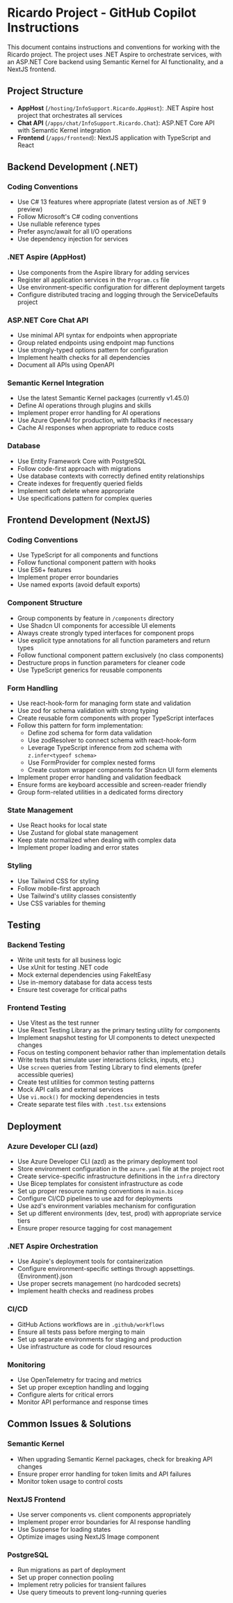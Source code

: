 # Ricardo Project - GitHub Copilot Instructions

This document contains instructions and conventions for working with the Ricardo project. The project uses .NET Aspire to orchestrate services, with an ASP.NET Core backend using Semantic Kernel for AI functionality, and a NextJS frontend.

## Project Structure

- **AppHost** (`/hosting/InfoSupport.Ricardo.AppHost`): .NET Aspire host project that orchestrates all services
- **Chat API** (`/apps/chat/InfoSupport.Ricardo.Chat`): ASP.NET Core API with Semantic Kernel integration
- **Frontend** (`/apps/frontend`): NextJS application with TypeScript and React

## Backend Development (.NET)

### Coding Conventions

- Use C# 13 features where appropriate (latest version as of .NET 9 preview)
- Follow Microsoft's C# coding conventions
- Use nullable reference types
- Prefer async/await for all I/O operations
- Use dependency injection for services

### .NET Aspire (AppHost)

- Use components from the Aspire library for adding services
- Register all application services in the `Program.cs` file
- Use environment-specific configuration for different deployment targets
- Configure distributed tracing and logging through the ServiceDefaults project

### ASP.NET Core Chat API

- Use minimal API syntax for endpoints when appropriate
- Group related endpoints using endpoint map functions
- Use strongly-typed options pattern for configuration
- Implement health checks for all dependencies
- Document all APIs using OpenAPI

### Semantic Kernel Integration

- Use the latest Semantic Kernel packages (currently v1.45.0)
- Define AI operations through plugins and skills
- Implement proper error handling for AI operations
- Use Azure OpenAI for production, with fallbacks if necessary
- Cache AI responses when appropriate to reduce costs

### Database

- Use Entity Framework Core with PostgreSQL
- Follow code-first approach with migrations
- Use database contexts with correctly defined entity relationships
- Create indexes for frequently queried fields
- Implement soft delete where appropriate
- Use specifications pattern for complex queries

## Frontend Development (NextJS)

### Coding Conventions

- Use TypeScript for all components and functions
- Follow functional component pattern with hooks
- Use ES6+ features
- Implement proper error boundaries
- Use named exports (avoid default exports)

### Component Structure

- Group components by feature in `/components` directory
- Use Shadcn UI components for accessible UI elements
- Always create strongly typed interfaces for component props
- Use explicit type annotations for all function parameters and return types
- Follow functional component pattern exclusively (no class components)
- Destructure props in function parameters for cleaner code
- Use TypeScript generics for reusable components

### Form Handling

- Use react-hook-form for managing form state and validation
- Use zod for schema validation with strong typing
- Create reusable form components with proper TypeScript interfaces
- Follow this pattern for form implementation:
  - Define zod schema for form data validation
  - Use zodResolver to connect schema with react-hook-form
  - Leverage TypeScript inference from zod schema with `z.infer<typeof schema>`
  - Use FormProvider for complex nested forms
  - Create custom wrapper components for Shadcn UI form elements
- Implement proper error handling and validation feedback
- Ensure forms are keyboard accessible and screen-reader friendly
- Group form-related utilities in a dedicated forms directory

### State Management

- Use React hooks for local state
- Use Zustand for global state management
- Keep state normalized when dealing with complex data
- Implement proper loading and error states

### Styling

- Use Tailwind CSS for styling
- Follow mobile-first approach
- Use Tailwind's utility classes consistently
- Use CSS variables for theming

## Testing

### Backend Testing

- Write unit tests for all business logic
- Use xUnit for testing .NET code
- Mock external dependencies using FakeItEasy
- Use in-memory database for data access tests
- Ensure test coverage for critical paths

### Frontend Testing

- Use Vitest as the test runner
- Use React Testing Library as the primary testing utility for components
- Implement snapshot testing for UI components to detect unexpected changes
- Focus on testing component behavior rather than implementation details
- Write tests that simulate user interactions (clicks, inputs, etc.)
- Use `screen` queries from Testing Library to find elements (prefer accessible queries)
- Create test utilities for common testing patterns
- Mock API calls and external services
- Use `vi.mock()` for mocking dependencies in tests
- Create separate test files with `.test.tsx` extensions

## Deployment

### Azure Developer CLI (azd)

- Use Azure Developer CLI (azd) as the primary deployment tool
- Store environment configuration in the `azure.yaml` file at the project root
- Create service-specific infrastructure definitions in the `infra` directory
- Use Bicep templates for consistent infrastructure as code
- Set up proper resource naming conventions in `main.bicep`
- Configure CI/CD pipelines to use azd for deployments
- Use azd's environment variables mechanism for configuration
- Set up different environments (dev, test, prod) with appropriate service tiers
- Ensure proper resource tagging for cost management

### .NET Aspire Orchestration

- Use Aspire's deployment tools for containerization
- Configure environment-specific settings through appsettings.{Environment}.json
- Use proper secrets management (no hardcoded secrets)
- Implement health checks and readiness probes

### CI/CD

- GitHub Actions workflows are in `.github/workflows`
- Ensure all tests pass before merging to main
- Set up separate environments for staging and production
- Use infrastructure as code for cloud resources

### Monitoring

- Use OpenTelemetry for tracing and metrics
- Set up proper exception handling and logging
- Configure alerts for critical errors
- Monitor API performance and response times

## Common Issues & Solutions

### Semantic Kernel

- When upgrading Semantic Kernel packages, check for breaking API changes
- Ensure proper error handling for token limits and API failures
- Monitor token usage to control costs

### NextJS Frontend

- Use server components vs. client components appropriately
- Implement proper error boundaries for AI response handling
- Use Suspense for loading states
- Optimize images using NextJS Image component

### PostgreSQL

- Run migrations as part of deployment
- Set up proper connection pooling
- Implement retry policies for transient failures
- Use query timeouts to prevent long-running queries
